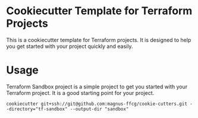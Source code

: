 # Cookiecutter Template for Terraform Projects

This is a cookiecutter template for Terraform projects. It is designed to help you get started with your project quickly and easily.

# Usage

Terraform Sandbox project is a simple project to get you started with your Terraform project. It is a good starting point for your project.

```
cookiecutter git+ssh://git@github.com:magnus-ffcg/cookie-cutters.git --directory="tf-sandbox" --output-dir "sandbox"
```